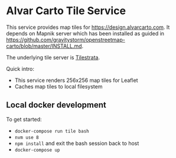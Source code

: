 # Alvar Carto Tile Service

This service provides map tiles for https://design.alvarcarto.com. It depends
on Mapnik server which has been installed as guided in https://github.com/gravitystorm/openstreetmap-carto/blob/master/INSTALL.md.

The underlying tile server is [Tilestrata](https://github.com/naturalatlas/tilestrata/).

Quick intro:

* This service renders 256x256 map tiles for Leaflet
* Caches map tiles to local filesystem


## Local docker development

To get started:

* `docker-compose run tile bash`
* `nvm use 8`
* `npm install` and exit the bash session back to host
* `docker-compose up`
